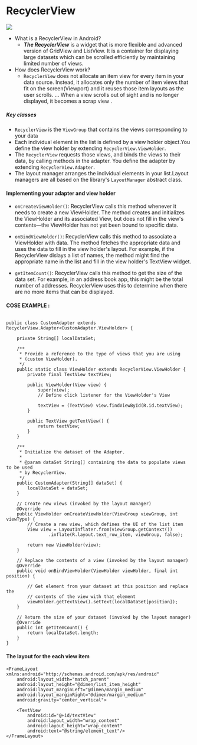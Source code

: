 #  RecyclerView
![](https://miro.medium.com/max/2686/1*OB895Pqa7AQkPLSScRfsYQ.png)
- What is a RecyclerView in Android?
  - ***The RecyclerView***  is a widget that is more flexible and advanced version of GridView and ListView. It is a container for displaying large datasets which can be scrolled efficiently by maintaining limited number of views.
- How does RecyclerView work?
  - `RecyclerView` does not allocate an item view for every item in your data source. Instead, it allocates only the number of item views that fit on the screen(Viewport) and it reuses those item layouts as the user scrolls. ... When a view scrolls out of sight and is no longer displayed, it becomes a scrap view .
##### Key classes
- `RecyclerView` is the `ViewGroup` that contains the views corresponding to your data 
- Each individual element in the list is defined by a view holder object.You define the view holder by extending `RecyclerView.ViewHolder`.
- The `RecyclerView` requests those views, and binds the views to their data, by calling methods in the adapter. You define the adapter by extending `RecyclerView.Adapter`.
- The layout manager arranges the individual elements in your list.Layout managers are all based on the library's `LayoutManager` abstract class.

#### Implementing your adapter and view holder
- `onCreateViewHolder()`: RecyclerView calls this method whenever it needs to create a new ViewHolder. The method creates and initializes the ViewHolder and its associated View, but does not fill in the view's contents—the ViewHolder has not yet been bound to specific data.

- `onBindViewHolder()`: RecyclerView calls this method to associate a ViewHolder with data. The method fetches the appropriate data and uses the data to fill in the view holder's layout. For example, if the RecyclerView dislays a list of names, the method might find the appropriate name in the list and fill in the view holder's TextView widget.

- `getItemCount()`: RecyclerView calls this method to get the size of the data set. For example, in an address book app, this might be the total number of addresses. RecyclerView uses this to determine when there are no more items that can be displayed.
#### COSE EXAMPLE :
```

public class CustomAdapter extends RecyclerView.Adapter<CustomAdapter.ViewHolder> {

    private String[] localDataSet;

    /**
     * Provide a reference to the type of views that you are using
     * (custom ViewHolder).
     */
    public static class ViewHolder extends RecyclerView.ViewHolder {
        private final TextView textView;

        public ViewHolder(View view) {
            super(view);
            // Define click listener for the ViewHolder's View

            textView = (TextView) view.findViewById(R.id.textView);
        }

        public TextView getTextView() {
            return textView;
        }
    }

    /**
     * Initialize the dataset of the Adapter.
     *
     * @param dataSet String[] containing the data to populate views to be used
     * by RecyclerView.
     */
    public CustomAdapter(String[] dataSet) {
        localDataSet = dataSet;
    }

    // Create new views (invoked by the layout manager)
    @Override
    public ViewHolder onCreateViewHolder(ViewGroup viewGroup, int viewType) {
        // Create a new view, which defines the UI of the list item
        View view = LayoutInflater.from(viewGroup.getContext())
                .inflate(R.layout.text_row_item, viewGroup, false);

        return new ViewHolder(view);
    }

    // Replace the contents of a view (invoked by the layout manager)
    @Override
    public void onBindViewHolder(ViewHolder viewHolder, final int position) {

        // Get element from your dataset at this position and replace the
        // contents of the view with that element
        viewHolder.getTextView().setText(localDataSet[position]);
    }

    // Return the size of your dataset (invoked by the layout manager)
    @Override
    public int getItemCount() {
        return localDataSet.length;
    }
}
```
#### The layout for the each view item
```
<FrameLayout xmlns:android="http://schemas.android.com/apk/res/android"
    android:layout_width="match_parent"
    android:layout_height="@dimen/list_item_height"
    android:layout_marginLeft="@dimen/margin_medium"
    android:layout_marginRight="@dimen/margin_medium"
    android:gravity="center_vertical">

    <TextView
        android:id="@+id/textView"
        android:layout_width="wrap_content"
        android:layout_height="wrap_content"
        android:text="@string/element_text"/>
</FrameLayout>
```
